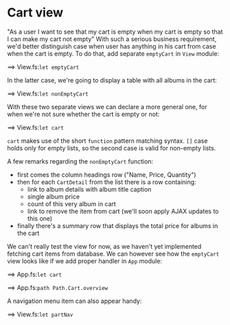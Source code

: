 # Cart view

"As a user I want to see that my cart is empty when my cart is empty so that I can make my cart not empty"
With such a serious business requirement, we'd better distinguish case when user has anything in his cart from case when the cart is empty.
To do that, add separate `emptyCart` in `View` module: 

==> View.fs:`let emptyCart`

In the latter case, we're going to display a table with all albums in the cart:

==> View.fs:`let nonEmptyCart`

With these two separate views we can declare a more general one, for when we're not sure whether the cart is empty or not:

==> View.fs:`let cart`

`cart` makes use of the short `function` pattern matching syntax. `[]` case holds only for empty lists, so the second case is valid for non-empty lists.

A few remarks regarding the `nonEmptyCart` function:

- first comes the column headings row ("Name, Price, Quantity")
- then for each `CartDetail` from the list there is a row containing:
    - link to album details with album title caption
    - single album price
    - count of this very album in cart
    - link to remove the item from cart (we'll soon apply AJAX updates to this one)
- finally there's a summary row that displays the total price for albums in the cart

We can't really test the view for now, as we haven't yet implemented fetching cart items from database. 
We can however see how the `emptyCart` view looks like if we add proper handler in `App` module:

==> App.fs:`let cart`

==> App.fs:`path Path.Cart.overview`

A navigation menu item can also appear handy:

==> View.fs:`let partNav`

